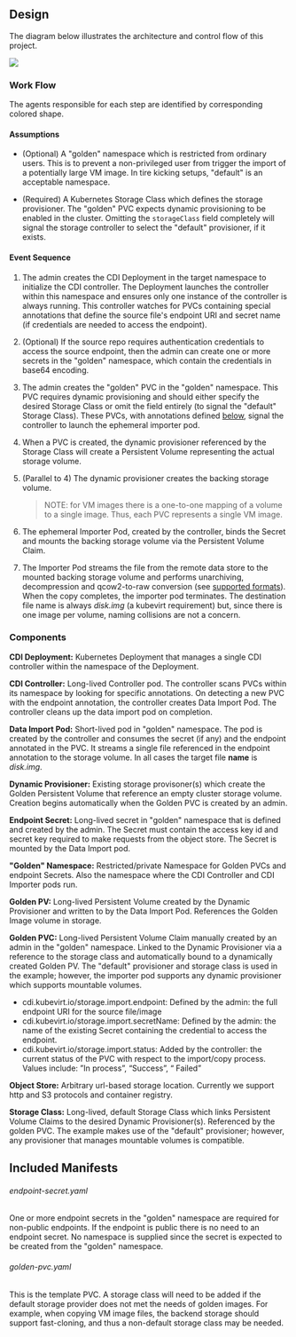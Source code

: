 ## Design

The diagram below illustrates the architecture and control flow of this project.

![](/doc/diagrams/cdi-controller.png)

### Work Flow
The agents responsible for each step are identified by corresponding colored shape.

#### Assumptions

- (Optional) A "golden" namespace which is restricted from ordinary users. This is to prevent a non-privileged user from trigger the import of a potentially large VM image.  In tire kicking setups, "default" is an acceptable namespace.

- (Required) A Kubernetes Storage Class which defines the storage provisioner. The "golden" PVC expects dynamic provisioning to be enabled in the cluster.  Omitting the `storageClass` field completely will signal the storage controller to select the "default" provisioner, if it exists.

#### Event Sequence

1. The admin creates the CDI Deployment in the target namespace to initialize the CDI controller. The Deployment launches the controller within this namespace and ensures only one instance of the controller is always running. This controller watches for PVCs containing special annotations that define the source file's endpoint URI and secret name (if credentials are needed to access the endpoint).

1. (Optional) If the source repo requires authentication credentials to access the source endpoint, then the admin can create one or more secrets in the "golden" namespace, which contain the credentials in base64 encoding.

1. The admin creates the "golden" PVC in the "golden" namespace.  This PVC requires dynamic provisioning and should either specify the desired Storage Class or omit the field entirely (to signal the "default" Storage Class).  These PVCs, with annotations defined [below](#components), signal the controller to launch the ephemeral importer pod.

1. When a PVC is created, the dynamic provisioner referenced by the Storage Class will create a Persistent Volume representing the actual storage volume.

1. (Parallel to 4) The dynamic provisioner creates the backing storage volume.

    >NOTE: for VM images there is a one-to-one mapping of a volume to a single image. Thus, each PVC represents a single VM image.

1. The ephemeral Importer Pod, created by the controller, binds the Secret and mounts the backing storage volume via the Persistent Volume Claim.

1. The Importer Pod streams the file from the remote data store to the mounted backing storage volume and performs unarchiving, decompression and qcow2-to-raw conversion (see [supported formats](/README.md#data-format)). When the copy completes, the importer pod terminates. The destination file name is always _disk.img_ (a kubevirt requirement) but, since there is one image per volume, naming collisions are not a concern.

### Components

**CDI Deployment:** Kubernetes Deployment that manages a single CDI controller within the namespace of the Deployment.

**CDI Controller:** Long-lived Controller pod.
The controller scans PVCs within its namespace by looking for specific annotations. On detecting a new PVC with the endpoint annotation, the controller creates Data Import Pod. The controller cleans up the data import pod on completion.

**Data Import Pod:** Short-lived pod in "golden" namespace. The pod is created by the controller and consumes the secret (if any) and the endpoint annotated in the PVC. It streams a single file referenced in the endpoint annotation to the storage volume. In all cases the target file **name** is _disk.img_.

**Dynamic Provisioner:** Existing storage provisoner(s) which create the Golden Persistent Volume that reference an empty cluster storage volume. Creation begins automatically when the Golden PVC is created by an admin.

**Endpoint Secret:** Long-lived secret in "golden" namespace that is defined and created by the admin. The Secret must contain the access key id and secret key required to make requests from the object store. The Secret is mounted by the Data Import pod.

**"Golden" Namespace:** Restricted/private Namespace for Golden PVCs and endpoint Secrets. Also the namespace where the CDI Controller and CDI Importer pods run.

**Golden PV:** Long-lived Persistent Volume created by the Dynamic Provisioner and written to by the Data Import Pod.  References the Golden Image volume in storage.

**Golden PVC:** Long-lived Persistent Volume Claim manually created by an admin in the "golden" namespace. Linked to the Dynamic Provisioner via a reference to the storage class and automatically bound to a dynamically created Golden PV. The "default" provisioner and storage class is used in the example; however, the importer pod supports any dynamic provisioner which supports mountable volumes.

- cdi.kubevirt.io/storage.import.endpoint:  Defined by the admin: the full endpoint URI for the source file/image
- cdi.kubevirt.io/storage.import.secretName: Defined by the admin: the name of the existing Secret containing the credential to access the endpoint.
- cdi.kubevirt.io/storage.import.status: Added by the controller: the current status of the PVC with respect to the import/copy process. Values include:  ”In process”, “Success”, “ Failed”

**Object Store:** Arbitrary url-based storage location.  Currently we support http and S3 protocols and container registry.

**Storage Class:** Long-lived, default Storage Class which links Persistent Volume Claims to the desired Dynamic Provisioner(s). Referenced by the golden PVC. The example makes use of the "default" provisioner; however, any provisioner that manages mountable volumes is compatible.


## Included Manifests

###### endpoint-secret.yaml

One or more endpoint secrets in the "golden" namespace are required for non-public endpoints. If the endpoint is public there is no need to an endpoint secret. No namespace is supplied since the secret is expected to be created from the "golden" namespace.


###### golden-pvc.yaml

This is the template PVC. A storage class will need to be added if the default storage provider does not met the needs of golden images. For example, when copying VM image files, the backend storage should support fast-cloning, and thus a non-default storage class may be needed.
